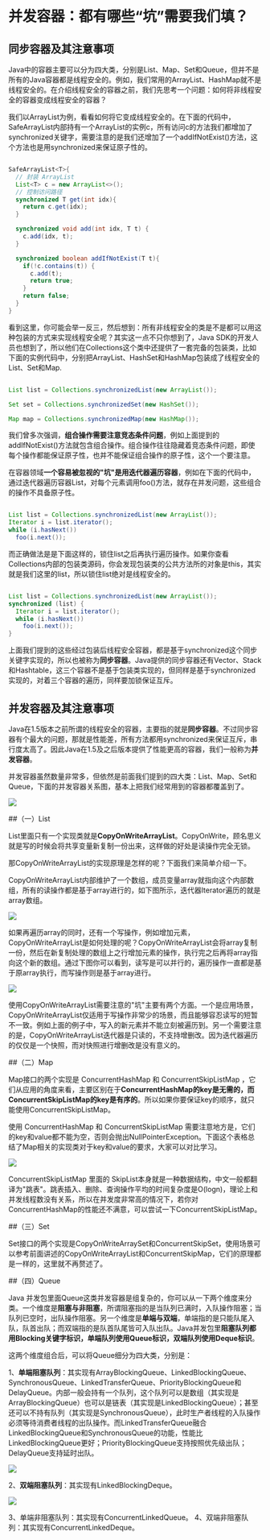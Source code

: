 # 并发容器：都有哪些“坑”需要我们填？

## 同步容器及其注意事项

Java中的容器主要可以分为四大类，分别是List、Map、Set和Queue，但并不是所有的Java容器都是线程安全的。例如，我们常用的ArrayList、HashMap就不是线程安全的。在介绍线程安全的容器之前，我们先思考一个问题：如何将非线程安全的容器变成线程安全的容器？

我们以ArrayList为例，看看如何将它变成线程安全的。在下面的代码中，SafeArrayList内部持有一个ArrayList的实例c，所有访问c的方法我们都增加了synchronized关键字，需要注意的是我们还增加了一个addIfNotExist()方法，这个方法也是用synchronized来保证原子性的。

```java

SafeArrayList<T>{
  // 封装 ArrayList
  List<T> c = new ArrayList<>();
  // 控制访问路径
  synchronized T get(int idx){
    return c.get(idx);
  }

  synchronized void add(int idx, T t) {
    c.add(idx, t);
  }

  synchronized boolean addIfNotExist(T t){
    if(!c.contains(t)) {
      c.add(t);
      return true;
    }
    return false;
  }
}

```
看到这里，你可能会举一反三，然后想到：所有非线程安全的类是不是都可以用这种包装的方式来实现线程安全呢？其实这一点不只你想到了，Java SDK的开发人员也想到了，所以他们在Collections这个类中还提供了一套完备的包装类，比如下面的实例代码中，分别把ArrayList、HashSet和HashMap包装成了线程安全的List、Set和Map.

```java

List list = Collections.synchronizedList(new ArrayList());

Set set = Collections.synchronizedSet(new HashSet());

Map map = Collections.synchronizedMap(new HashMap());

```

我们曾多次强调，**组合操作需要注意竞态条件问题**，例如上面提到的addIfNotExist()方法就包含组合操作。组合操作往往隐藏着竞态条件问题，即使每个操作都能保证原子性，也并不能保证组合操作的原子性，这个一个要注意。

在容器领域**一个容易被忽视的"坑"是用迭代器遍历容器**，例如在下面的代码中，通过迭代器遍历容器List，对每个元素调用foo()方法，就存在并发问题，这些组合的操作不具备原子性。

```java

List list = Collections.synchronizedList(new ArrayList());
Iterator i = list.iterator(); 
while (i.hasNext())
  foo(i.next());

```
而正确做法是是下面这样的，锁住list之后再执行遍历操作。如果你查看Collections内部的包装类源码，你会发现包装类的公共方法所的对象是this，其实就是我们这里的list，所以锁住list绝对是线程安全的。

```java

List list = Collections.synchronizedList(new ArrayList());
synchronized (list) {  
  Iterator i = list.iterator(); 
  while (i.hasNext())
    foo(i.next());
}    

```

上面我们提到的这些经过包装后线程安全容器，都是基于synchronized这个同步关键字实现的，所以也被称为**同步容器**。Java提供的同步容器还有Vector、Stack和Hashtable，这三个容器不是基于包装类实现的，但同样是基于synchronized实现的，对着三个容器的遍历，同样要加锁保证互斥。

## 并发容器及其注意事项

Java在1.5版本之前所谓的线程安全的容器，主要指的就是**同步容器**。不过同步容器有个最大的问题，那就是性能差，所有方法都用synchronized来保证互斥，串行度太高了。因此Java在1.5及之后版本提供了性能更高的容器，我们一般称为**并发容器**。

并发容器虽然数量非常多，但依然是前面我们提到的四大类：List、Map、Set和Queue，下面的并发容器关系图，基本上把我们经常用到的容器都覆盖到了。

![](images/collection/relation.png)

##（一）List

List里面只有一个实现类就是**CopyOnWriteArrayList**。CopyOnWrite，顾名思义就是写的时候会将共享变量新复制一份出来，这样做的好处是读操作完全无锁。

那CopyOnWriteArrayList的实现原理是怎样的呢？下面我们来简单介绍一下。

CopyOnWriteArrayList内部维护了一个数组，成员变量array就指向这个内部数组，所有的读操作都是基于array进行的，如下图所示，迭代器Iterator遍历的就是array数组。

![](images/collection/rCopyOnWriteArrayList.png)

如果再遍历array的同时，还有一个写操作，例如增加元素，CopyOnWriteArrayList是如何处理的呢？CopyOnWriteArrayList会将array复制一份，然后在新复制处理的数组上之行增加元素的操作，执行完之后再将array指向这个新的数组。通过下图你可以看到，读写是可以并行的，遍历操作一直都是基于原array执行，而写操作则是基于array进行。

![](images/collection/wCopyOnWriteArrayList.png)

使用CopyOnWriteArrayList需要注意的"坑"主要有两个方面。一个是应用场景，CopyOnWriteArrayList仅适用于写操作非常少的场景，而且能够容忍读写的短暂不一致。例如上面的例子中，写入的新元素并不能立刻被遍历到。另一个需要注意的是，CopyOnWriteArrayList迭代器是只读的，不支持增删改。因为迭代器遍历的仅仅是一个快照，而对快照进行增删改是没有意义的。

##（二）Map

Map接口的两个实现是 ConcurrentHashMap 和 ConcurrentSkipListMap ，它们从应用的角度来看，主要区别在于**ConcurrentHashMap的key是无需的，而ConcurrentSkipListMap的key是有序的**。所以如果你要保证key的顺序，就只能使用ConcurrentSkipListMap。

使用 ConcurrentHashMap 和 ConcurrentSkipListMap 需要注意地方是，它们的key和value都不能为空，否则会抛出NullPointerException。下面这个表格总结了Map相关的实现类对于key和value的要求，大家可以对比学习。

![](images/collection/map.png)

ConcurrentSkipListMap 里面的 SkipList本身就是一种数据结构，中文一般都翻译为"跳表"。跳表插入、删除、查询操作平均的时间复杂度是O(logn)，理论上和并发线程数没有关系，所以在并发度非常高的情况下，若你对ConcurrentHashMap的性能还不满意，可以尝试一下ConcurrentSkipListMap。

##（三）Set

Set接口的两个实现是CopyOnWriteArraySet和ConcurrentSkipSet，使用场景可以参考前面讲述的CopyOnWriteArrayList和ConcurrentSkipMap，它们的原理都是一样的，这里就不再赘述了。

##（四）Queue

Java 并发包里面Queue这类并发容器是组复杂的，你可以从一下两个维度来分类。一个维度是**阻塞与非阻塞**，所谓阻塞指的是当队列已满时，入队操作阻塞；当队列已空时，出队操作阻塞。另一个维度是**单端与双端**，单端指的是只能队尾入队，队首出队；而双端指的是队首队尾皆可入队出队。Java并发包里**阻塞队列都用Blocking关键字标识，单端队列使用Queue标识，双端队列使用Deque标识**。

这两个维度组合后，可以将Queue细分为四大类，分别是：

1、**单端阻塞队列**：其实现有ArrayBlockingQueue、LinkedBlockingQueue、SynchronousQueue、LinkedTransferQueue、PriorityBlockingQueue和DelayQueue。内部一般会持有一个队列，这个队列可以是数组（其实现是ArrayBlockingQueue）也可以是链表（其实现是LinkedBlockingQueue）；甚至还可以不持有队列（其实现是SynchronousQueue），此时生产者线程的入队操作必须等待消费者线程的出队操作。而LinkedTransferQueue融合LinkedBlockingQueue和SynchronousQueue的功能，性能比LinkedBlockingQueue更好；PriorityBlockingQueue支持按照优先级出队；DelayQueue支持延时出队。

![](images/collection/singleBlockingQueue.png)

2、**双端阻塞队列**：其实现有LinkedBlockingDeque。

![](images/collection/doubleBlockingQueue.png)

3、单端非阻塞队列：其实现有ConcurrentLinkedQueue。
4、双端非阻塞队列：其实现有ConcurrentLinkedDeque。




